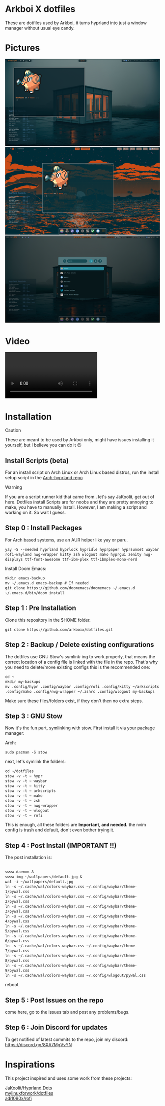 # Arkboi X dotfiles

These are dotfiles used by Arkboi, it turns hyprland into just a window manager without usual eye candy.

# Pictures

![Image 1](assets/2025-03-08-114211_hyprshot.png)
![Image 2](assets/2025-03-08-114238_hyprshot.png)
![Image 2](assets/2025-03-08-114253_hyprshot.png)


# Video
![Video 1](assets/showcase.mp4)

# Installation

> [!CAUTION]
> These are meant to be used by Arkboi only, might have issues installing it yourself, but I believe you can do it 😉

## Install Scripts (beta)

For an install script on Arch Linux or Arch Linux based distros, run the install setup script in the [Arch-hyprland repo](https://github.com/arkboix/arch-hyprland)


> [!WARNING]
> If you are a script runner kid that came from.. let's say JaKoolit, get out of here. Dotfiles install Scripts are for noobs and they are pretty annoying to make, you have to manually install. However, I am making a script and working on it. So wait I guess.



## Step 0 : Install Packages

For Arch based systems, use an AUR helper like yay or paru.

``` shell
yay -S --needed hyprland hyprlock hypridle hyprpaper hyprsunset waybar rofi-wayland nwg-wrapper kitty zsh wlogout mako hyprgui zenity nwg-displays ttf-font-awesome ttf-ibm-plex ttf-ibmplex-mono-nerd
```

Install Doom Emacs:

``` shell
mkdir emacs-backup
mv ~/.emacs.d emacs-backup # If needed
git clone https://github.com/doomemacs/doomemacs ~/.emacs.d
~/.emacs.d/bin/doom install
```

## Step 1 : Pre Installation

Clone this repository in the $HOME folder.

``` shell
git clone https://github.com/arkboix/dotfiles.git
```

## Step 2 : Backup / Delete existing configurations

The dotfiles use GNU Stow's symlink-ing to work properly, that means the correct location of a config file is linked with the file in the repo. That's why you need to delete/move existing configs this is the recommended one:

``` shell
cd ~
mkdir my-backups
mv .config/hypr .config/waybar .config/rofi .config/kitty ~/arkscripts .config/mako .config/nwg-wrapper ~/.zshrc .config/wlogout my-backups
```

Make sure these files/folders exist, if they don't then no extra steps.

## Step 3 : GNU Stow

Now it's the fun part, symlinking with stow. First install it via your package manager:

Arch:

``` shell
sudo pacman -S stow
```

next, let's symlink the folders:

``` shell
cd ~/dotfiles
stow -v -t ~ hypr
stow -v -t ~ waybar
stow -v -t ~ kitty
stow -v -t ~ arkscripts
stow -v -t ~ mako
stow -v -t ~ zsh
stow -v -t ~ nwg-wrapper
stow -v -t ~ wlogout
stow -v -t ~ rofi
```

This is enough, all these folders are **Important, and needed.**
the nvim config is trash and default, don't even bother trying it.

## Step 4 : Post Install (IMPORTANT !!)

The post installation is:

``` shell

swww-daemon &
swww img ~/wallpapers/default.jpg &
wal -i ~/wallpapers/default.jpg
ln -s ~/.cache/wal/colors-waybar.css ~/.config/waybar/theme-1/pywal.css
ln -s ~/.cache/wal/colors-waybar.css ~/.config/waybar/theme-2/pywal.css
ln -s ~/.cache/wal/colors-waybar.css ~/.config/waybar/theme-3/pywal.css
ln -s ~/.cache/wal/colors-waybar.css ~/.config/waybar/theme-4/pywal.css
ln -s ~/.cache/wal/colors-waybar.css ~/.config/waybar/theme-5/pywal.css
ln -s ~/.cache/wal/colors-waybar.css ~/.config/waybar/theme-6/pywal.css
ln -s ~/.cache/wal/colors-waybar.css ~/.config/waybar/theme-7/pywal.css
ln -s ~/.cache/wal/colors-waybar.css ~/.config/waybar/theme-8/pywal.css
ln -s ~/.cache/wal/colors-waybar.css ~/.config/waybar/theme-9/pywal.css
ln -s ~/.cache/wal/colors-waybar.css ~/.config/wlogout/pywal.css

```

reboot

## Step 5 : Post Issues on the repo

come here, go to the issues tab and post any problems/bugs.

## Step 6 : Join Discord for updates

To get notified of latest commits to the repo, join my discord:
https://discord.gg/8XA7MgVvYN


# Inspirations

This project inspired and uses some work from these projects:

[JaKoolit/Hyprland Dots](https://github.com/JaKoolit/Hyprland-Dots)
<br>
[mylinuxforwork/dotfiles](https://github.com/mylinuxforwork/dotfiles)
<br>
[adi1090x/rofi](https://github.com/adi1090x/rofi)
